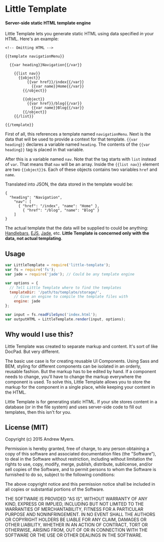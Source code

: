 # Little Template
#### Server-side static HTML template engine

Little Template lets you generate static HTML using data specified *in* your HTML. Here's an example:

```
<!-- Omitting HTML -->

{{template navigationMenu}}

  {{var heading}}Navigation{{/var}}

    {{list nav}}
      {{object}}
          {{var href}}/index{{/var}}
            {{var name}}Home{{/var}}
        {{/object}}

        {{object}}
          {{var href}}/blog{{/var}}
            {{var name}}Blog{{/var}}
        {{/object}}
    {{/list}}

{{/template}}
```
First of all, this references a template named `navigationMenu`. Next is the data that will be used to provide a context for that template. `{{var heading}}` declares a variable named `heading`. The contents of the `{{var heading}}` tag is placed in that variable.

After this is a variable named `nav`. Note that the tag starts with `list` instead of `var`. That means that `nav` will be an array. Inside the `{{list nav}}` element are two `{{object}}`s. Each of these objects contains two variables `href` and `name`.

Translated into JSON, the data stored in the template would be:

```
{
  "heading": "Navigation",
    "nav": [
      { "href": "/index", "name": "Home" },
        { "href": "/blog", "name": "Blog" }
    ]
}
```

The actual template that the data will be supplied to could be anything: [Handlebars](http://github.com/wycats/handlebars.js/), [EJS](https://github.com/tj/ejs), [Jade](https://github.com/jadejs/jade), etc. **Little Template is concerned only with the data, not actual templating**.

## Usage

```Javascript
var LittleTemplate = require('little-template');
var fs = require('fs');
var jade = require('jade'); // Could be any template engine

var options = {
  // Tell Little Template where to find the templates
  templateDir: '/path/to/template/storage/',
    // Give an engine to compile the template files with
    engine: jade
};

var input = fs.readFileSync('index.html');
var outputHTML = LittleTemplate.render(input, options);
```

## Why would I use this?

Little Template was created to separate markup and content. It's sort of like DocPad. But very different.

The basic use case is for creating reusable UI Components. Using Sass and BEM, styling for different components can be isolated in an orderly, reusable fashion. But the markup has to be edited by hand. If a component needs to change, you'll have to change the markup everywhere the component is used. To solve this, Little Template allows you to store the markup for the component in a single place, while keeping your content in the HTML.

Little Template is for generating static HTML. If your site stores content in a database (or in the file system) and uses server-side code to fill out templates, then this isn't for you.

## License (MIT)

Copyright (c) 2015 Andrew Myers.

Permission is hereby granted, free of charge, to any person obtaining a copy of this software and associated documentation files (the "Software"), to deal in the Software without restriction, including without limitation the rights to use, copy, modify, merge, publish, distribute, sublicense, and/or sell copies of the Software, and to permit persons to whom the Software is furnished to do so, subject to the following conditions:

The above copyright notice and this permission notice shall be included in all copies or substantial portions of the Software.

THE SOFTWARE IS PROVIDED "AS IS", WITHOUT WARRANTY OF ANY KIND, EXPRESS OR IMPLIED, INCLUDING BUT NOT LIMITED TO THE WARRANTIES OF MERCHANTABILITY, FITNESS FOR A PARTICULAR PURPOSE AND NONINFRINGEMENT. IN NO EVENT SHALL THE AUTHORS OR COPYRIGHT HOLDERS BE LIABLE FOR ANY CLAIM, DAMAGES OR OTHER LIABILITY, WHETHER IN AN ACTION OF CONTRACT, TORT OR OTHERWISE, ARISING FROM, OUT OF OR IN CONNECTION WITH THE SOFTWARE OR THE USE OR OTHER DEALINGS IN THE SOFTWARE.

